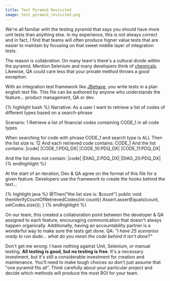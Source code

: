 ```yaml
---
title: Test Pyramid Revisited
image: test_pyramid_revisited.png
---
```


We're all familiar with the testing pyramid that says you should have more unit tests than anything else.  In my experience, this is not always correct and in fact, I find that teams will often produce higner value tests that are easier to maintain by focusing on that sweet middle layer of integration tests.

The reason is collabration. On many team's there's a cultural divide within the pyramid.  Mention Selenium and many developers think of [chemicals](http://images-cdn.9gag.com/photo/5594614_700b.jpg).  Likewise, QA could care less that your private method throws a good exception.

With an integration test framework like [JBehave](http://jbehave.org/), you write tests in a plan english text file.  This file can be authored by anyone who understands the feature... product management, QA or dev.

{% highlight bash %}
Narrative: As a user I want to retrieve a list of codes of different types based on a search-phrase
 
Scenario: 1 Retrieve a list of financial codes containing CODE_1 in all code types
 
When searching for code with phrase CODE_1 and search type is ALL
Then the list size is: 12
And each retrieved code contains: CODE_1
And the list contains:
|code|
|CODE_1:PDQ_DX|
|CODE_10:PDQ_DX|
|CODE_11:PDQ_DX|
 
And the list does not contain:
|code|
|DIAG_2:PDQ_DX|
|DIAG_20:PDQ_DX|
{% endhighlight %}

At the start of an iteration, Dev & QA agree on the format of this file for a given feature.  Developers use the framework to create the hooks behind the text... 

{% highlight java %}
@Then("the list size is: $count")
public void thenVerifyCountOfRetrievedCodes(int count){
    Assert.assertEquals(count, setCodes.size());
}
{% endhighlight %}

On our team, this created a collaboration point between the developer & QA assigned to each feature, encouraging communication that doesn't always happen organically.  Additionally, having an accountability partner is a wonderful way to make sure the tests get done.   QA: *"I have 25 scenarios ready to run dude... what do you mean the code behind it isn't done?"*

Don't get me wrong: I have nothing against Unit, Selenium, or manual testing.  **All testing is good, but no testing is free**.  It's a necessary investment, but it's still a considerable investment for creation and maintenance.  You'll need to make tough choices so don't just assume that "one pyramid fits all". Think carefully about your particular project and decide which methods will produce the most ROI for your team.
